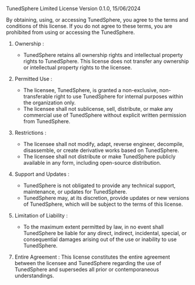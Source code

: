 TunedSphere Limited License
Version 0.1.0, 15/06/2024

By obtaining, using, or accessing TunedSphere, you agree to the terms and conditions of this license. If you do not agree to these terms, you are prohibited from using or accessing the TunedSphere.

1. Ownership :

   - TunedSphere retains all ownership rights and intellectual property rights to TunedSphere. This license does not transfer any ownership or intellectual property rights to the licensee.

2. Permitted Use :

   - The licensee, TunedSphere, is granted a non-exclusive, non-transferable right to use TunedSphere for internal purposes within the organization only.
   - The licensee shall not sublicense, sell, distribute, or make any commercial use of TunedSphere without explicit written permission from TunedSphere.

3. Restrictions :

   - The licensee shall not modify, adapt, reverse engineer, decompile, disassemble, or create derivative works based on TunedSphere.
   - The licensee shall not distribute or make TunedSphere publicly available in any form, including open-source distribution.

4. Support and Updates :

   - TunedSphere is not obligated to provide any technical support, maintenance, or updates for TunedSphere.
   - TunedSphere may, at its discretion, provide updates or new versions of TunedSphere, which will be subject to the terms of this license.

5. Limitation of Liability :
   - To the maximum extent permitted by law, in no event shall TunedSphere be liable for any direct, indirect, incidental, special, or consequential damages arising out of the use or inability to use TunedSphere.

<!-- 6. Governing Law :
   This license shall be governed by and construed in accordance with the laws of [Your Jurisdiction]. Any legal action or proceeding arising out of or relating to this license shall be exclusively brought in the courts of [Your Jurisdiction]. -->

7. Entire Agreement :
   This license constitutes the entire agreement between the licensee and TunedSphere regarding the use of TunedSphere and supersedes all prior or contemporaneous understandings.
